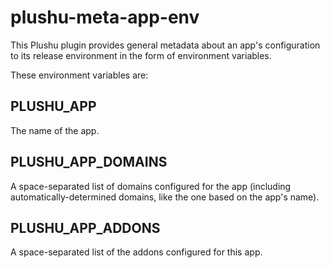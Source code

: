 # plushu-meta-app-env

This Plushu plugin provides general metadata about an app's configuration to
its release environment in the form of environment variables.

These environment variables are:

## PLUSHU_APP

The name of the app.

## PLUSHU_APP_DOMAINS

A space-separated list of domains configured for the app (including
automatically-determined domains, like the one based on the app's name).

## PLUSHU_APP_ADDONS

A space-separated list of the addons configured for this app.
